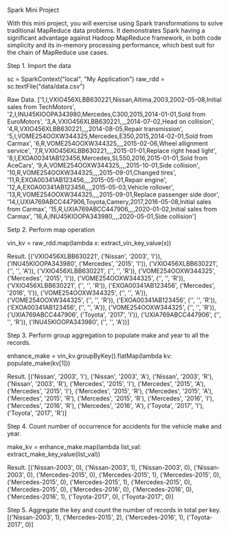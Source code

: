 Spark Mini Project

With this mini project, you will exercise using Spark transformations to solve traditional MapReduce data problems. It demonstrates Spark having a significant advantage against Hadoop MapReduce framework, in both code simplicity and its in-memory processing performance, which best suit for the chain of MapReduce use cases.

Step 1. Import the data

  sc = SparkContext("local", "My Application")
  raw_rdd = sc.textFile("data/data.csv") 

Raw Data.
  ['1,I,VXIO456XLBB630221,Nissan,Altima,2003,2002-05-08,Initial sales from TechMotors',
   '2,I,INU45KIOOPA343980,Mercedes,C300,2015,2014-01-01,Sold from EuroMotors',
   '3,A,VXIO456XLBB630221,,,,2014-07-02,Head on collision',
   '4,R,VXIO456XLBB630221,,,,2014-08-05,Repair transmission',
   '5,I,VOME254OOXW344325,Mercedes,E350,2015,2014-02-01,Sold from Carmax',
   '6,R,VOME254OOXW344325,,,,2015-02-06,Wheel allignment service',
   '7,R,VXIO456XLBB630221,,,,2015-01-01,Replace right head light',
   '8,I,EXOA00341AB123456,Mercedes,SL550,2016,2015-01-01,Sold from AceCars',
   '9,A,VOME254OOXW344325,,,,2015-10-01,Side collision',
   '10,R,VOME254OOXW344325,,,,2015-09-01,Changed tires',
   '11,R,EXOA00341AB123456,,,,2015-05-01,Repair engine',
   '12,A,EXOA00341AB123456,,,,2015-05-03,Vehicle rollover',
   '13,R,VOME254OOXW344325,,,,2015-09-01,Replace passenger side door',
   '14,I,UXIA769ABCC447906,Toyota,Camery,2017,2016-05-08,Initial sales from Carmax',
   '15,R,UXIA769ABCC447906,,,,2020-01-02,Initial sales from Carmax',
   '16,A,INU45KIOOPA343980,,,,2020-05-01,Side collision']

Setp 2. Perform map operation

  vin_kv = raw_rdd.map(lambda x: extract_vin_key_value(x))
  
  Result.
  [('VXIO456XLBB630221', ('Nissan', '2003', 'I')),
   ('INU45KIOOPA343980', ('Mercedes', '2015', 'I')),
   ('VXIO456XLBB630221', ('', '', 'A')),
   ('VXIO456XLBB630221', ('', '', 'R')),
   ('VOME254OOXW344325', ('Mercedes', '2015', 'I')),
   ('VOME254OOXW344325', ('', '', 'R')),
   ('VXIO456XLBB630221', ('', '', 'R')),
   ('EXOA00341AB123456', ('Mercedes', '2016', 'I')),
   ('VOME254OOXW344325', ('', '', 'A')),
   ('VOME254OOXW344325', ('', '', 'R')),
   ('EXOA00341AB123456', ('', '', 'R')),
   ('EXOA00341AB123456', ('', '', 'A')),
   ('VOME254OOXW344325', ('', '', 'R')),
   ('UXIA769ABCC447906', ('Toyota', '2017', 'I')),
   ('UXIA769ABCC447906', ('', '', 'R')),
   ('INU45KIOOPA343980', ('', '', 'A'))]


Step 3. Perform group aggregation to populate make and year to all the records.

  enhance_make = vin_kv.groupByKey().flatMap(lambda kv: populate_make(kv[1]))
  
  Result.
  [('Nissan', '2003', 'I'),
   ('Nissan', '2003', 'A'),
   ('Nissan', '2003', 'R'),
   ('Nissan', '2003', 'R'),
   ('Mercedes', '2015', 'I'),
   ('Mercedes', '2015', 'A'),
   ('Mercedes', '2015', 'I'),
   ('Mercedes', '2015', 'R'),
   ('Mercedes', '2015', 'A'),
   ('Mercedes', '2015', 'R'),
   ('Mercedes', '2015', 'R'),
   ('Mercedes', '2016', 'I'),
   ('Mercedes', '2016', 'R'),
   ('Mercedes', '2016', 'A'),
   ('Toyota', '2017', 'I'),
   ('Toyota', '2017', 'R')]
   
Step 4. Count number of occurrence for accidents for the vehicle make and year.
 
  make_kv = enhance_make.map(lambda list_val: extract_make_key_value(list_val))
  
  Result.
  [('Nissan-2003', 0),
   ('Nissan-2003', 1),
   ('Nissan-2003', 0),
   ('Nissan-2003', 0),
   ('Mercedes-2015', 0),
   ('Mercedes-2015', 1),
   ('Mercedes-2015', 0),
   ('Mercedes-2015', 0),
   ('Mercedes-2015', 1),
   ('Mercedes-2015', 0),
   ('Mercedes-2015', 0),
   ('Mercedes-2016', 0),
   ('Mercedes-2016', 0),
   ('Mercedes-2016', 1),
   ('Toyota-2017', 0),
   ('Toyota-2017', 0)]
   
 Step 5. Aggregate the key and count the number of records in total per key.
    [('Nissan-2003', 1),
    ('Mercedes-2015', 2),
    ('Mercedes-2016', 1),
    ('Toyota-2017', 0)]
 
 
  
